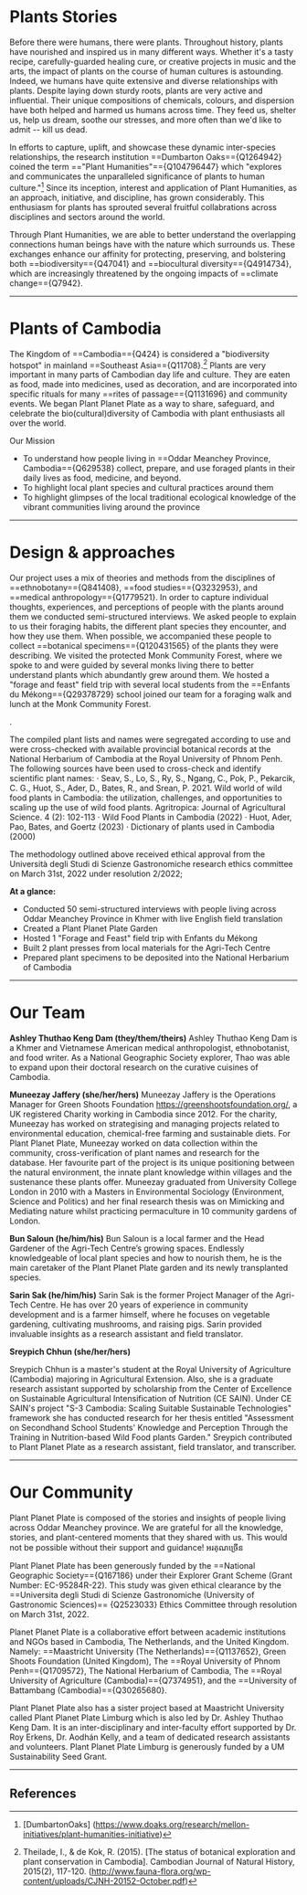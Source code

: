 


<param ve-config 
       title="Plant Planet Plate"
       author="Ashley Thuthao Keng Dam & Green Shoots Foundation "
       banner="https://upload.wikimedia.org/wikipedia/commons/5/5f/Cannonball_Tree_Couroupita_guianensis_Nagalingam_flower_Tamil_Nadu_India.jpg" 
       layout="vertical">


# Plants Stories


Before there were humans, there were plants. Throughout history, plants have nourished and inspired us in many different ways. Whether it's a tasty recipe, carefully-guarded healing cure, or creative projects in music and the arts, the impact of plants on the course of human cultures is astounding. Indeed, we humans have quite extensive and diverse relationships with plants. Despite laying down sturdy roots, plants are very active and influential. Their unique compositions of chemicals, colours, and dispersion have both helped and harmed us humans across time. They feed us, shelter us, help us dream, soothe our stresses, and more often than we'd like to admit -- kill us dead.




<param .ve-image 
url="https://upload.wikimedia.org/wikipedia/commons/4/4c/%E1%9E%95%E1%9F%92%E1%9E%80%E1%9E%B6%E1%9E%80%E1%9F%92%E1%9E%93%E1%9E%BB%E1%9E%84%E1%9E%80%E1%9E%BC%E1%9E%93%E1%9E%80%E1%9E%89%E1%9F%92%E1%9E%85%E1%9F%92%E1%9E%9A%E1%9F%82%E1%9E%89.jpg"
       label="ផ្កាក្នុងកូនកញ្ច្រែញ( _flowers as seedlings_ )" 
       attribution="Lien chariya via Wikimedia Commons"
       license= Public domain 
       fit="contain">
          

In efforts to capture, uplift, and showcase these dynamic inter-species relationships, the research institution ==Dumbarton Oaks=={Q1264942} coined the term =="Plant Humanities"=={Q104796447} which  "explores and communicates the unparalleled significance of plants to human culture."[^1] Since its inception, interest and application of Plant Humanities, as an approach, initiative, and discipline, has grown considerably. This enthusiasm for plants has sprouted several fruitful collabrations across disciplines and sectors around the world.

Through Plant Humanities, we are able to better understand the overlapping connections human beings have with the nature which surrounds us. These exchanges enhance our affinity for protecting, preserving, and bolstering both ==biodiversity=={Q47041} and ==biocultural diversity=={Q4914734}, which are increasingly threatened by the ongoing impacts of ==climate change=={Q7942}.

<param ve-image
url="https://upload.wikimedia.org/wikipedia/commons/4/49/Siem_Reap%2C_varios_05.jpg"
       label="ផ្កាក្នុងកូនកញ្ច្រែញ(_flowers as seedlings_)" 
       attribution="LBM1948 via Wikimedia Commons"
       license= CC BY-SA 4.0>
  


***


# Plants of Cambodia

The Kingdom of ==Cambodia=={Q424} is considered a "biodiversity hotspot" in mainland ==Southeast Asia=={Q11708}.[^2]
Plants are very important in many parts of Cambodian day life and culture. They are eaten as food, made into medicines, used as decoration, and are incorporated into specific rituals for many ==rites of passage=={Q1131696} and community events. We began Plant Planet Plate as a way to share, safeguard, and celebrate the bio(cultural)diversity of Cambodia with plant enthusiasts all over the world.

<param ve-image
url="https://upload.wikimedia.org/wikipedia/commons/a/a5/%E1%9E%94%E1%9F%92%E1%9E%9A%E1%9E%A0%E1%9E%BB%E1%9E%80%E1%9E%85%E1%9F%86%E1%9E%A0%E1%9E%BB%E1%9E%99.jpg"
       label= "Fresh and blanced wild food plants with a side of  ប្រហុក (prâhŏk, fermented fish paste)
       attribution= "Channkhvy via Wikimedia Commons"
       license= "CC BY-SA 4.0>
   
***

# Our Mission
<param .ve-image 
url="Plant Planet Plate Logo.png"
       label="Plant Planet Pate" 
       attribution="Ashley Thuthao Keng Dam"
       fit="contain">
       
+ To understand how people living in ==Oddar Meanchey Province, Cambodia=={Q629538} collect, prepare, and use foraged plants in their daily lives as food, medicine, and beyond.
+ To highlight local plant species and cultural practices around them 
+ To highlight glimpses of the local traditional ecological knowledge of the vibrant communities living around the province


***

# Design & approaches

Our project uses a mix of theories and methods from the disciplines of ==ethnobotany=={Q841408}, ==food studies=={Q3232953}, and ==medical anthropology=={Q1779521}. In order to capture individual thoughts, experiences, and perceptions of people with the plants around them we conducted semi-structured interviews. We asked people to explain to us their foraging habits, the different plant species they encounter, and how they use them. When possible, we accompanied these people to collect ==botanical specimens=={Q120431565} of the plants they were describing. We visited the protected Monk Community Forest, where we spoke to and were guided by several monks living there to better understand plants which abundantly grew around them. We hosted a "forage and feast" field trip with several local students from the ==Enfants du Mékong=={Q29378729} school joined our team for a foraging walk and lunch at the Monk Community Forest.

.
 
The compiled plant lists and names were segregated according to use and were cross-checked with available provincial botanical records at the National Herbarium of Cambodia at the Royal University of Phnom Penh. The following sources have been used to cross-check and identify scientific plant names:
·      Seav, S., Lo, S., Ry, S., Ngang, C., Pok, P., Pekarcik, C. G., Huot, S., Ader, D., Bates, R., and
 Srean, P. 2021. Wild world of wild food plants in Cambodia: the utilization, challenges, and opportunities to scaling up the use of wild food plants. Agritropica: Journal of Agricultural Science. 4 (2): 102-113
·      Wild Food Plants in Cambodia (2022)
·      Huot, Ader, Pao, Bates, and Goertz (2023)
·       Dictionary of plants used in Cambodia (2000)
 
 
 
The methodology outlined above received ethical approval from the Università degli Studi di Scienze Gastronomiche research ethics committee on March 31st, 2022 under resolution 2/2022;


**At a glance:** 
+ Conducted 50 semi-structured interviews with people living across Oddar Meanchey Province in Khmer with live English field translation
+ Created a Plant Planet Plate Garden 
+ Hosted 1 "Forage and Feast" field trip with Enfants du Mékong
+ Built 2 plant presses from local materials for the Agri-Tech Centre
+ Prepared plant specimens to be deposited into the National Herbarium of Cambodia
                        
***

# Our Team

**Ashley Thuthao Keng Dam (they/them/theirs)**
Ashley Thuthao Keng Dam is a Khmer and Vietnamese American medical anthropologist, ethnobotanist, and food writer. 
As a National Geographic Society explorer, Thao was able to expand upon their doctoral research on the curative cuisines of Cambodia. 

**Muneezay Jaffery (she/her/hers)**
Muneezay Jaffery is the Operations Manager for Green Shoots Foundation <https://greenshootsfoundation.org/>, a UK registered Charity working in Cambodia since 2012.  For the charity, Muneezay has worked on strategising and managing projects related to environmental education, chemical-free farming and sustainable diets. For Plant Planet Plate, Muneezay worked on data collection within the community, cross-verification of plant names and research for the database. Her favourite part of the project is its unique positioning between the natural environment, the innate plant knowledge within villages and the sustenance these plants offer. Muneezay graduated from University College London in 2010 with a Masters in Environmental Sociology (Environment, Science and Politics) and her final research thesis was on Mimicking and Mediating nature whilst practicing permaculture in 10 community gardens of London.

**Bun Saloun (he/him/his)** 
Bun Saloun is a local farmer and the Head Gardener of the Agri-Tech Centre’s growing spaces.
Endlessly knowledgeable of local plant species and how to nourish them, he is the main caretaker of the Plant Planet Plate garden and its newly transplanted species.

                             
**Sarin Sak (he/him/his)**
Sarin Sak is the former Project Manager of the Agri-Tech Centre. He has over 20 years of experience in community development and is a farmer himself, where he focuses on vegetable gardening, cultivating mushrooms, and raising pigs. Sarin provided invaluable insights as a research assistant and field translator. 
       
                             
**Sreypich Chhun (she/her/hers)**

Sreypich Chhun is a master's student at the Royal University of Agriculture (Cambodia) majoring in Agricultural Extension. Also, she is a graduate research assistant supported by scholarship from the Center of Excellence on Sustainable Agricultural Intensification of Nutrition (CE SAIN). Under CE SAIN's project "S-3 Cambodia: Scaling Suitable Sustainable Technologies" framework she has conducted research for her thesis entitled "Assessment on Secondhand School Students' Knowledge and Perception Through the Training in Nutrition-based Wild Food plants Garden." Sreypich contributed to Plant Planet Plate as a research assistant, field translator, and transcriber.

***

# Our Community 

Plant Planet Plate is composed of the stories and insights of people living across Oddar Meanchey province. We are grateful for all the knowledge, stories, and plant-centered moments that they shared with us. This would not be possible without their support and guidance! អរគុណច្រើន



Plant Planet Plate has been generously funded by the ==National Geographic Society=={Q167186} under their Explorer Grant Scheme (Grant Number: EC-95284R-22). This study was given ethical clearance by the ==Universita degli Studi di Scienze Gastronomiche (University of Gastronomic Sciences)== {Q2523033} Ethics Committee through resolution on March 31st, 2022. 

Planet Planet Plate is a collaborative effort between academic institutions and NGOs based in Cambodia, The Netherlands, and the United Kingdom. Namely: ==Maastricht University (The Netherlands)=={Q1137652}, Green Shoots Foundation (United Kingdom), The ==Royal University of Phnom Penh=={Q1709572}, The National Herbarium of Cambodia, The ==Royal University of Agriculture (Cambodia)=={Q7374951}, and the ==University of Battambang (Cambodia)=={Q30265680}. 

Plant Planet Plate also has a sister project based at Maastricht University called Plant Planet Plate Limburg which is also led by Dr. Ashley Thuthao Keng Dam. It is an inter-disciplinary and inter-faculty effort supported by Dr. Roy Erkens, Dr. Aodhán Kelly, and a team of dedicated research assistants and volunteers. Plant Planet Plate Limburg is generously funded by a UM Sustainability Seed Grant.

***
## References 

[^1]: [DumbartonOaks] (https://www.doaks.org/research/mellon-initiatives/plant-humanities-initiative)
[^2]: Theilade, I., & de Kok, R. (2015). [The status of botanical exploration and plant conservation in Cambodia]. Cambodian Journal of Natural History, 2015(2), 117-120. (http://www.fauna-flora.org/wp-content/uploads/CJNH-20152-October.pdf)
